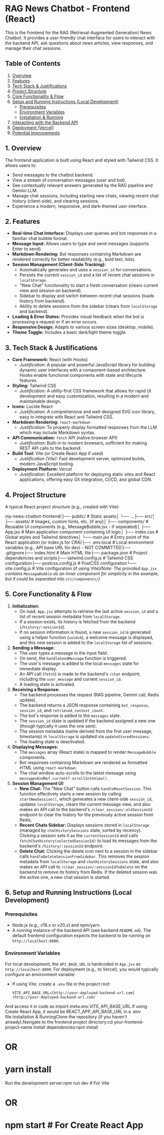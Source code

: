 # RAG News Chatbot - Frontend (React)

This is the frontend for the RAG (Retrieval-Augmented Generation) News Chatbot. It provides a user-friendly chat interface for users to interact with the backend API, ask questions about news articles, view responses, and manage their chat sessions.

## Table of Contents

1.  [Overview](#overview)
2.  [Features](#features)
3.  [Tech Stack & Justifications](#tech-stack--justifications)
4.  [Project Structure](#project-structure)
5.  [Core Functionality & Flow](#core-functionality--flow)
6.  [Setup and Running Instructions (Local Development)](#setup-and-running-instructions-local-development)
    * [Prerequisites](#prerequisites)
    * [Environment Variables](#environment-variables)
    * [Installation & Running](#installation--running)
7.  [Interacting with the Backend API](#interacting-with-the-backend-api)
8.  [Deployment (Vercel)](#deployment-vercel)
9.  [Potential Improvements](#potential-improvements)

## 1. Overview

The frontend application is built using React and styled with Tailwind CSS. It allows users to:
* Send messages to the chatbot backend.
* View a stream of conversation messages (user and bot).
* See contextually relevant answers generated by the RAG pipeline and Gemini LLM.
* Manage chat sessions, including starting new chats, viewing recent chat history (client-side), and clearing sessions.
* Experience a modern, responsive, and dark-themed user interface.

## 2. Features

* **Real-time Chat Interface:** Displays user queries and bot responses in a familiar chat bubble format.
* **Message Input:** Allows users to type and send messages (supports Enter to send).
* **Markdown Rendering:** Bot responses containing Markdown are rendered correctly for better readability (e.g., bold text, lists).
* **Session Management (Client-Side Tracking):**
    * Automatically generates and uses a `session_id` for conversations.
    * Persists the current `session_id` and a list of recent chat sessions in `localStorage`.
    * "New Chat" functionality to start a fresh conversation (clears current view and session on backend).
    * Sidebar to display and switch between recent chat sessions (loads history from backend).
    * Ability to delete sessions from the sidebar (clears from `localStorage` and backend).
* **Loading & Error States:** Provides visual feedback when the bot is processing a request or if an error occurs.
* **Responsive Design:** Adapts to various screen sizes (desktop, mobile).
* **Theme Toggle:** Includes a basic dark/light theme toggle.

## 3. Tech Stack & Justifications

* **Core Framework:** React (with Hooks)
    * *Justification:* A popular and powerful JavaScript library for building dynamic user interfaces with a component-based architecture. Hooks enable functional components with state and lifecycle features.
* **Styling:** Tailwind CSS
    * *Justification:* A utility-first CSS framework that allows for rapid UI development and easy customization, resulting in a modern and maintainable design.
* **Icons:** Lucide React
    * *Justification:* A comprehensive and well-designed SVG icon library, easy to integrate with React and Tailwind CSS.
* **Markdown Rendering:** `react-markdown`
    * *Justification:* To properly display formatted responses from the LLM which may include Markdown syntax.
* **API Communication:** `fetch` API (native browser API)
    * *Justification:* Built-in to modern browsers, sufficient for making REST API calls to the backend.
* **Build Tool:** Vite (or Create React App if used)
    * *Justification (Vite):* Fast development server, optimized builds, modern JavaScript tooling.
* **Deployment Platform:** Vercel
    * *Justification:* Excellent platform for deploying static sites and React applications, offering easy Git integration, CI/CD, and global CDN.

## 4. Project Structure

A typical React project structure (e.g., created with Vite):

my-news-chatbot-frontend/├── public/                   # Static assets│   └── ...├── src/│   ├── assets/               # Images, custom fonts, etc. (if any)│   ├── components/           # Reusable UI components (e.g., MessageBubble.jsx - if separated)│   ├── App.jsx               # Main application component containing UI logic│   ├── index.css             # Global styles and Tailwind directives│   └── main.jsx              # Entry point of the React application (or index.js for CRA)├── .env.local                # Local environment variables (e.g., API base URL for dev) - NOT COMMITTED├── .gitignore├── index.html                # Main HTML file├── package.json              # Project dependencies and scripts├── tailwind.config.js        # Tailwind CSS configuration├── postcss.config.js         # PostCSS configuration└── vite.config.js            # Vite configuration (if using Vite)*(Note: The provided `App.jsx` contains `MessageBubble` as an inner component for simplicity in the example, but it could be separated into `src/components/`)*

## 5. Core Functionality & Flow

1.  **Initialization:**
    * On load, `App.jsx` attempts to retrieve the last active `session_id` and a list of recent session metadata from `localStorage`.
    * If a session exists, its history is fetched from the backend (`/history/:sessionId`).
    * If no session information is found, a new `session_id` is generated using a helper function (`uuidv4`), a welcome message is displayed, and this new session is added to the `localStorage` list of sessions.
2.  **Sending a Message:**
    * The user types a message in the input field.
    * On send, the `handleSendMessage` function is triggered.
    * The user's message is added to the local `messages` state for immediate display.
    * An API call (`fetch`) is made to the backend's `/chat` endpoint, including the `user_message` and current `session_id`.
    * A loading state is activated.
3.  **Receiving a Response:**
    * The backend processes the request (RAG pipeline, Gemini call, Redis update).
    * The backend returns a JSON response containing `bot_response`, `session_id`, and `retrieved_context_count`.
    * The bot's response is added to the `messages` state.
    * The `session_id` state is updated if the backend assigned a new one (though typically it uses the one sent).
    * The session metadata (name derived from the first user message, timestamp) in `localStorage` is updated via `updateStoredSessions`.
    * The loading state is deactivated.
4.  **Displaying Messages:**
    * The `messages` array (React state) is mapped to render `MessageBubble` components.
    * Bot responses containing Markdown are rendered as formatted HTML using `react-markdown`.
    * The chat window auto-scrolls to the latest message using `messagesEndRef.current?.scrollIntoView()`.
5.  **Session Management UI:**
    * **New Chat:** The "New Chat" button calls `handleResetSession`. This function effectively starts a new session by calling `startNewSession()`, which generates a new client-side `session_id`, updates `localStorage`, clears the current message view, and also makes an API call to the backend's `/clear_session/:oldSessionId` endpoint to clear the history for the previously active session from Redis.
    * **Recent Chats Sidebar:** Displays sessions stored in `localStorage` (managed by `chatHistorySessions` state, sorted by recency). Clicking a session sets it as the `currentSessionId` and calls `fetchChatHistory(selectedSessionId)` to load its messages from the backend's `/history/:sessionId` endpoint.
    * **Delete Chat:** Clicking the delete icon next to a session in the sidebar calls `handleDeleteSessionFromSidebar`. This removes the session metadata from `localStorage` and `chatHistorySessions` state, and also makes an API call to `/clear_session/:sessionIdToDelete` on the backend to remove its history from Redis. If the deleted session was the active one, a new chat session is started.

## 6. Setup and Running Instructions (Local Development)

### Prerequisites

* Node.js (e.g., v18.x or v20.x) and npm/yarn.
* A running instance of the backend API (see backend `README.md`). The default frontend configuration expects the backend to be running on `http://localhost:8000`.

### Environment Variables

For local development, the `API_BASE_URL` is hardcoded in `App.jsx` as `http://localhost:8000`.
For deployment (e.g., to Vercel), you would typically configure an environment variable:
* If using Vite, create a `.env` file in the project root:
  ```env
  VITE_API_BASE_URL=[http://your-deployed-backend-url.com](http://your-deployed-backend-url.com)
And access it in code as import.meta.env.VITE_API_BASE_URL.If using Create React App, it would be REACT_APP_API_BASE_URL in a .env file.Installation & RunningClone the repository (if you haven't already).Navigate to the frontend project directory:cd your-frontend-project-name 
Install dependencies:npm install
# OR
# yarn install
Run the development server:npm run dev  # For Vite
# OR
# npm start    # For Create React App
